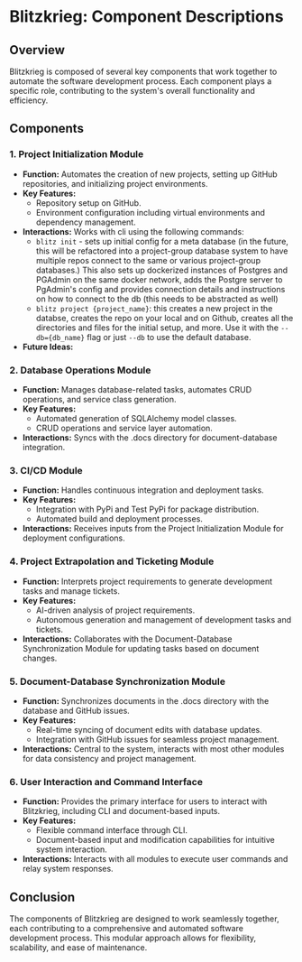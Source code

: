 # Blitzkrieg: Component Descriptions

## Overview
Blitzkrieg is composed of several key components that work together to automate the software development process. Each component plays a specific role, contributing to the system's overall functionality and efficiency.

## Components

### 1. Project Initialization Module
- **Function:** Automates the creation of new projects, setting up GitHub repositories, and initializing project environments.
- **Key Features:**
  - Repository setup on GitHub.
  - Environment configuration including virtual environments and dependency management.
- **Interactions:** Works with cli using the following commands:
    - ```blitz init``` - sets up initial config for a meta database (in the future, this will be refactored into a project-group database system to have multiple repos connect to the same or various project-group databases.) This also sets up dockerized instances of Postgres and PGAdmin on the same docker network, adds the Postgre server to PgAdmin's config and provides connection details and instructions on how to connect to the db (this needs to be abstracted as well)
    - ```blitz project {project_name}```: this creates a new project in the databse, creates the repo on your local and on Github, creates all the directories and files for the initial setup, and more. Use it with the ```--db={db_name}``` flag or just ```--db``` to use the default database.
- **Future Ideas:**

### 2. Database Operations Module
- **Function:** Manages database-related tasks, automates CRUD operations, and service class generation.
- **Key Features:**
  - Automated generation of SQLAlchemy model classes.
  - CRUD operations and service layer automation.
- **Interactions:** Syncs with the .docs directory for document-database integration.

### 3. CI/CD Module
- **Function:** Handles continuous integration and deployment tasks.
- **Key Features:**
  - Integration with PyPi and Test PyPi for package distribution.
  - Automated build and deployment processes.
- **Interactions:** Receives inputs from the Project Initialization Module for deployment configurations.

### 4. Project Extrapolation and Ticketing Module
- **Function:** Interprets project requirements to generate development tasks and manage tickets.
- **Key Features:**
  - AI-driven analysis of project requirements.
  - Autonomous generation and management of development tasks and tickets.
- **Interactions:** Collaborates with the Document-Database Synchronization Module for updating tasks based on document changes.

### 5. Document-Database Synchronization Module
- **Function:** Synchronizes documents in the .docs directory with the database and GitHub issues.
- **Key Features:**
  - Real-time syncing of document edits with database updates.
  - Integration with GitHub issues for seamless project management.
- **Interactions:** Central to the system, interacts with most other modules for data consistency and project management.

### 6. User Interaction and Command Interface
- **Function:** Provides the primary interface for users to interact with Blitzkrieg, including CLI and document-based inputs.
- **Key Features:**
  - Flexible command interface through CLI.
  - Document-based input and modification capabilities for intuitive system interaction.
- **Interactions:** Interacts with all modules to execute user commands and relay system responses.

## Conclusion
The components of Blitzkrieg are designed to work seamlessly together, each contributing to a comprehensive and automated software development process. This modular approach allows for flexibility, scalability, and ease of maintenance.

